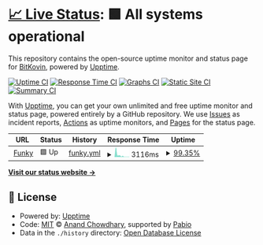 # [📈 Live Status](https://BitKovin.github.io/Uptime-Tracker): <!--live status--> **🟩 All systems operational**

This repository contains the open-source uptime monitor and status page for [BitKovin](https://BitKovin.github.io/Uptime-Tracker), powered by [Upptime](https://github.com/upptime/upptime).

[![Uptime CI](https://github.com/BitKovin/Uptime-Tracker/workflows/Uptime%20CI/badge.svg)](https://github.com/BitKovin/Uptime-Tracker/actions?query=workflow%3A%22Uptime+CI%22)
[![Response Time CI](https://github.com/BitKovin/Uptime-Tracker/workflows/Response%20Time%20CI/badge.svg)](https://github.com/BitKovin/Uptime-Tracker/actions?query=workflow%3A%22Response+Time+CI%22)
[![Graphs CI](https://github.com/BitKovin/Uptime-Tracker/workflows/Graphs%20CI/badge.svg)](https://github.com/BitKovin/Uptime-Tracker/actions?query=workflow%3A%22Graphs+CI%22)
[![Static Site CI](https://github.com/BitKovin/Uptime-Tracker/workflows/Static%20Site%20CI/badge.svg)](https://github.com/BitKovin/Uptime-Tracker/actions?query=workflow%3A%22Static+Site+CI%22)
[![Summary CI](https://github.com/BitKovin/Uptime-Tracker/workflows/Summary%20CI/badge.svg)](https://github.com/BitKovin/Uptime-Tracker/actions?query=workflow%3A%22Summary+CI%22)

With [Upptime](https://upptime.js.org), you can get your own unlimited and free uptime monitor and status page, powered entirely by a GitHub repository. We use [Issues](https://github.com/BitKovin/Uptime-Tracker/issues) as incident reports, [Actions](https://github.com/BitKovin/Uptime-Tracker/actions) as uptime monitors, and [Pages](https://BitKovin.github.io/Uptime-Tracker) for the status page.

<!--start: status pages-->
<!-- This summary is generated by Upptime (https://github.com/upptime/upptime) -->
<!-- Do not edit this manually, your changes will be overwritten -->
<!-- prettier-ignore -->
| URL | Status | History | Response Time | Uptime |
| --- | ------ | ------- | ------------- | ------ |
| <img alt="" src="https://icons.duckduckgo.com/ip3/funky.yuzhda.com.ico" height="13"> [Funky](https://funky.yuzhda.com/) | 🟩 Up | [funky.yml](https://github.com/BitKovin/Uptime-Tracker/commits/HEAD/history/funky.yml) | <details><summary><img alt="Response time graph" src="./graphs/funky/response-time-week.png" height="20"> 3116ms</summary><br><a href="https://BitKovin.github.io/Uptime-Tracker/history/funky"><img alt="Response time 1349" src="https://img.shields.io/endpoint?url=https%3A%2F%2Fraw.githubusercontent.com%2FBitKovin%2FUptime-Tracker%2FHEAD%2Fapi%2Ffunky%2Fresponse-time.json"></a><br><a href="https://BitKovin.github.io/Uptime-Tracker/history/funky"><img alt="24-hour response time 351" src="https://img.shields.io/endpoint?url=https%3A%2F%2Fraw.githubusercontent.com%2FBitKovin%2FUptime-Tracker%2FHEAD%2Fapi%2Ffunky%2Fresponse-time-day.json"></a><br><a href="https://BitKovin.github.io/Uptime-Tracker/history/funky"><img alt="7-day response time 3116" src="https://img.shields.io/endpoint?url=https%3A%2F%2Fraw.githubusercontent.com%2FBitKovin%2FUptime-Tracker%2FHEAD%2Fapi%2Ffunky%2Fresponse-time-week.json"></a><br><a href="https://BitKovin.github.io/Uptime-Tracker/history/funky"><img alt="30-day response time 1257" src="https://img.shields.io/endpoint?url=https%3A%2F%2Fraw.githubusercontent.com%2FBitKovin%2FUptime-Tracker%2FHEAD%2Fapi%2Ffunky%2Fresponse-time-month.json"></a><br><a href="https://BitKovin.github.io/Uptime-Tracker/history/funky"><img alt="1-year response time 1349" src="https://img.shields.io/endpoint?url=https%3A%2F%2Fraw.githubusercontent.com%2FBitKovin%2FUptime-Tracker%2FHEAD%2Fapi%2Ffunky%2Fresponse-time-year.json"></a></details> | <details><summary><a href="https://BitKovin.github.io/Uptime-Tracker/history/funky">99.35%</a></summary><a href="https://BitKovin.github.io/Uptime-Tracker/history/funky"><img alt="All-time uptime 99.90%" src="https://img.shields.io/endpoint?url=https%3A%2F%2Fraw.githubusercontent.com%2FBitKovin%2FUptime-Tracker%2FHEAD%2Fapi%2Ffunky%2Fuptime.json"></a><br><a href="https://BitKovin.github.io/Uptime-Tracker/history/funky"><img alt="24-hour uptime 100.00%" src="https://img.shields.io/endpoint?url=https%3A%2F%2Fraw.githubusercontent.com%2FBitKovin%2FUptime-Tracker%2FHEAD%2Fapi%2Ffunky%2Fuptime-day.json"></a><br><a href="https://BitKovin.github.io/Uptime-Tracker/history/funky"><img alt="7-day uptime 99.35%" src="https://img.shields.io/endpoint?url=https%3A%2F%2Fraw.githubusercontent.com%2FBitKovin%2FUptime-Tracker%2FHEAD%2Fapi%2Ffunky%2Fuptime-week.json"></a><br><a href="https://BitKovin.github.io/Uptime-Tracker/history/funky"><img alt="30-day uptime 99.85%" src="https://img.shields.io/endpoint?url=https%3A%2F%2Fraw.githubusercontent.com%2FBitKovin%2FUptime-Tracker%2FHEAD%2Fapi%2Ffunky%2Fuptime-month.json"></a><br><a href="https://BitKovin.github.io/Uptime-Tracker/history/funky"><img alt="1-year uptime 99.90%" src="https://img.shields.io/endpoint?url=https%3A%2F%2Fraw.githubusercontent.com%2FBitKovin%2FUptime-Tracker%2FHEAD%2Fapi%2Ffunky%2Fuptime-year.json"></a></details>

<!--end: status pages-->

[**Visit our status website →**](https://BitKovin.github.io/Uptime-Tracker)

## 📄 License

- Powered by: [Upptime](https://github.com/upptime/upptime)
- Code: [MIT](./LICENSE) © [Anand Chowdhary](https://anandchowdhary.com), supported by [Pabio](https://pabio.com)
- Data in the `./history` directory: [Open Database License](https://opendatacommons.org/licenses/odbl/1-0/)
